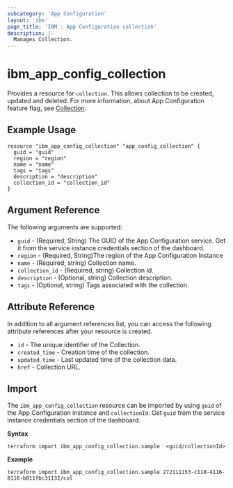 ```yaml
---
subcategory: 'App Configuration'
layout: 'ibm'
page_title: 'IBM : App Configuration collection'
description: |-
  Manages Collection.
---
```


# ibm_app_config_collection

Provides a resource for `collection`. This allows collection to be created, updated and deleted. For more information, about App Configuration feature flag, see [Collection](https://cloud.ibm.com/docs/app-configuration?topic=app-configuration-ac-collections).

## Example Usage

```hcl
resource "ibm_app_config_collection" "app_config_collection" {
  guid = "guid"
  region = "region"
  name = "name"
  tags = "tags"
  description = "description"
  collection_id = "collection_id"
}
```

## Argument Reference

The following arguments are supported:

- `guid` - (Required, String) The GUID of the App Configuration service. Get it from the service instance credentials section of the dashboard.
- `region` - (Required, String)The region of the App Configuration Instance
- `name` - (Required, string) Collection name.
- `collection_id` - (Required, string) Collection Id.
- `description` - (Optional, string) Collection description.
- `tags` - (Optional, string) Tags associated with the collection.

## Attribute Reference

In addition to all argument references list, you can access the following attribute references after your resource is created.

- `id` - The unique identifier of the Collection.
- `created_time` - Creation time of the collection.
- `updated_time` - Last updated time of the collection data.
- `href` - Collection URL.

## Import

The `ibm_app_config_collection` resource can be imported by using `guid` of the App Configuration instance and `collectionId`. Get `guid` from the service instance credentials section of the dashboard.

**Syntax**

```
terraform import ibm_app_config_collection.sample  <guid/collectionId>

```

**Example**

```
terraform import ibm_app_config_collection.sample 272111153-c118-4116-8116-b811fbc31132/col
```
